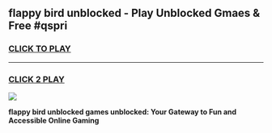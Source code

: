 
## flappy bird unblocked - Play Unblocked Gmaes & Free #qspri
<h3>
<a href="https://news.freeplayer.one?title=flappy_bird_unblocked&ref=24F">CLICK TO PLAY</a></h3>
<hr>

<h3>
<a href="https://news.freeplayer.one?title=flappy_bird_unblocked&ref=24F">CLICK 2 PLAY</a>
  
</h3>

<a href="https://news.freeplayer.one?title=flappy_bird_unblocked&ref=24F/"><img src="https://clearcache.store/games.png"></a>


**flappy bird unblocked games unblocked: Your Gateway to Fun and Accessible Online Gaming**
